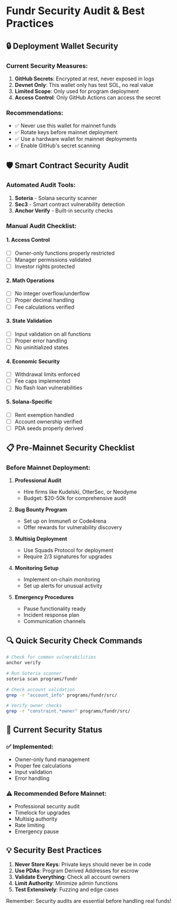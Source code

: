 # Fundr Security Audit & Best Practices

## 🔒 Deployment Wallet Security

### Current Security Measures:
1. **GitHub Secrets**: Encrypted at rest, never exposed in logs
2. **Devnet Only**: This wallet only has test SOL, no real value
3. **Limited Scope**: Only used for program deployment
4. **Access Control**: Only GitHub Actions can access the secret

### Recommendations:
- ✅ Never use this wallet for mainnet funds
- ✅ Rotate keys before mainnet deployment
- ✅ Use a hardware wallet for mainnet deployments
- ✅ Enable GitHub's secret scanning

## 🛡️ Smart Contract Security Audit

### Automated Audit Tools:
1. **Soteria** - Solana security scanner
2. **Sec3** - Smart contract vulnerability detection
3. **Anchor Verify** - Built-in security checks

### Manual Audit Checklist:

#### 1. Access Control
- [ ] Owner-only functions properly restricted
- [ ] Manager permissions validated
- [ ] Investor rights protected

#### 2. Math Operations
- [ ] No integer overflow/underflow
- [ ] Proper decimal handling
- [ ] Fee calculations verified

#### 3. State Validation
- [ ] Input validation on all functions
- [ ] Proper error handling
- [ ] No uninitialized states

#### 4. Economic Security
- [ ] Withdrawal limits enforced
- [ ] Fee caps implemented
- [ ] No flash loan vulnerabilities

#### 5. Solana-Specific
- [ ] Rent exemption handled
- [ ] Account ownership verified
- [ ] PDA seeds properly derived

## 📋 Pre-Mainnet Security Checklist

### Before Mainnet Deployment:
1. **Professional Audit**
   - Hire firms like Kudelski, OtterSec, or Neodyme
   - Budget: $20-50k for comprehensive audit

2. **Bug Bounty Program**
   - Set up on Immunefi or Code4rena
   - Offer rewards for vulnerability discovery

3. **Multisig Deployment**
   - Use Squads Protocol for deployment
   - Require 2/3 signatures for upgrades

4. **Monitoring Setup**
   - Implement on-chain monitoring
   - Set up alerts for unusual activity

5. **Emergency Procedures**
   - Pause functionality ready
   - Incident response plan
   - Communication channels

## 🔍 Quick Security Check Commands

```bash
# Check for common vulnerabilities
anchor verify

# Run Soteria scanner
soteria scan programs/fundr

# Check account validation
grep -r "account_info" programs/fundr/src/

# Verify owner checks
grep -r "constraint.*owner" programs/fundr/src/
```

## 🚨 Current Security Status

### ✅ Implemented:
- Owner-only fund management
- Proper fee calculations
- Input validation
- Error handling

### ⚠️ Recommended Before Mainnet:
- Professional security audit
- Timelock for upgrades
- Multisig authority
- Rate limiting
- Emergency pause

## 💡 Security Best Practices

1. **Never Store Keys**: Private keys should never be in code
2. **Use PDAs**: Program Derived Addresses for escrow
3. **Validate Everything**: Check all account owners
4. **Limit Authority**: Minimize admin functions
5. **Test Extensively**: Fuzzing and edge cases

Remember: Security audits are essential before handling real funds!